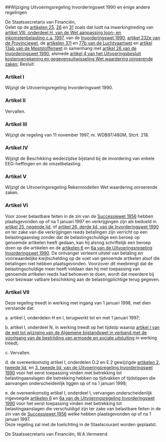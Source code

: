 <meta http-equiv='Content-Type' content='text/html; charset=utf-8' />

##Wijziging Uitvoeringsregeling Invorderingswet 1990 en enige andere regelingen

De Staatssecretaris van Financiën,  
Gelet op de [artikelen 25](../../../../../../../../../../wet/invorderingswet/1990/BWBR0004770/README.md), [26](../../../../../../../../../../wet/invorderingswet/1990/BWBR0004770/README.md) en [31](../../../../../../../../../../wet/invorderingswet/1990/BWBR0004770/README.md) zoals dat luidt na inwerkingtreding van [artikel VIII, onderdeel H, van de Wet aanpassing loon- en inkomstenbelasting c.a. 1997](../../../../../../../../../../wet/wet/aanpassing/loon-/en/inkomstenbelasting/c.a./1997/BWBR0008427/README.md), van de [Invorderingswet 1990](../../../../../../../../../../wet/invorderingswet/1990/BWBR0004770/README.md), [artikel 232e van de Provinciewet](../../../../../../../../../../wet/provinciewet/BWBR0005645/README.md), de [artikelen 37l](../../../../../../../../../../wet/luchtvaartwet/BWBR0002267/README.md) en [77b van de Luchtvaartwet](../../../../../../../../../../wet/luchtvaartwet/BWBR0002267/README.md) en [artikel 13ab van de Meststoffenwet](../../../../../../../../../../wet/meststoffenwet/BWBR0004054/README.md) in samenhang met [artikel 26 van de Invorderingswet 1990](../../../../../../../../../../wet/invorderingswet/1990/BWBR0004770/README.md), alsmede [artikel 4 van het Uitvoeringsbesluit kostenverrekening en gegevensuitwisseling Wet waardering onroerende zaken](../../../../../../../../../../AMvB/uitvoeringsbesluit/kostenverrekening/en/gegevensuitwisseling/wet/etc/BWBR0007230/README.md);
Besluit:    

### Artikel  I  

Wijzigt de Uitvoeringsregeling Invorderingswet 1990.   

### Artikel  II  

Vervallen.   

### Artikel  III  

Wijzigt de regeling van 11 november 1997, nr. WDB97/480M, Stcrt. 218.   

### Artikel  IV  

Wijzigt de Beschikking wederzijdse bijstand bij de invordering van enkele EEG-heffingen en de omzetbelasting.   

### Artikel  V  

Wijzigt de Uitvoeringsregeling Rekenmodellen Wet waardering onroerende zaken.   

### Artikel  VI  

Voor zover belastbare feiten in de zin van de [Successiewet 1956](../../../../../../../../../../wet/successiewet/1956/BWBR0002226/README.md) hebben plaatsgevonden op of na 1 januari 1997 en verkrijgingen zijn als bedoeld in [artikel 25, negende lid](../../../../../../../../../../wet/invorderingswet/1990/BWBR0004770/README.md), of [artikel 26, derde lid, van de Invorderingswet 1990](../../../../../../../../../../wet/invorderingswet/1990/BWBR0004770/README.md) en ter zake van die verkrijgingen reeds betalingen zijn verricht op een belastingaanslag zonder dat de belastingschuldige een beroep op genoemde artikelen heeft gedaan, kan hij alsnog schriftelijk een beroep doen op die artikelen en de [artikelen 6](../../../../../../../../../../ministeriele-regeling/uitvoeringsregeling/invorderingswet/1990/BWBR0004766/README.md) en [6a van de Uitvoeringsregeling Invorderingswet 1990](../../../../../../../../../../ministeriele-regeling/uitvoeringsregeling/invorderingswet/1990/BWBR0004766/README.md). De ontvanger verleent uitstel van betaling en voorwaardelijke kwijtschelding op de voet van genoemde artikelen alsof die betalingen niet hebben plaatsgevonden. Voorzover dit meebrengt dat de belastingschuldige meer heeft voldaan dan hij met toepassing van genoemde artikelen reeds had behoeven te doen, wordt dat meerdere bij voor bezwaar vatbare beschikking aan de belastingplichtige terug gegeven.  

### Artikel  VII  

Deze regeling treedt in werking met ingang van 1 januari 1998, met dien verstande dat: 

a. artikel I, onderdelen H en I, terugwerkt tot en met 1 januari 1997;  

b. artikel I, onderdeel N, in werking treedt op het tijdstip waarop [artikel I van de wet tot wijziging van de Algemene bijstandswet in verband met de voortgang van de bestrijding van armoede en sociale uitsluiting](../../../../../../../../../../wet/wijzigingswet/algemene/bijstandswet/inzake/voortgang/bestrijding/van/etc/BWBR0009281/README.md) in werking treedt;  

c.  Vervallen.   

d. de overeenkomstig artikel I, onderdelen D.2 en E.2 gewijzigde [artikelen 2, tweede lid](../../../../../../../../../../ministeriele-regeling/uitvoeringsregeling/invorderingswet/1990/BWBR0004766/README.md), en [3, tweede lid, van de Uitvoeringsregeling Invorderingswet 1990](../../../../../../../../../../ministeriele-regeling/uitvoeringsregeling/invorderingswet/1990/BWBR0004766/README.md) voor het eerst toepassing vinden met betrekking tot belastingaanslagen die betrekking hebben op tijdvakken of tijdstippen die aanvangen onderscheidenlijk liggen op of na 1 januari 1998;  

e. de overeenkomstig artikel I, onderdeel I, vervangen onderscheidenlijk ingevoegde [artikelen 6](../../../../../../../../../../ministeriele-regeling/uitvoeringsregeling/invorderingswet/1990/BWBR0004766/README.md) en [6a van de Uitvoeringsregeling Invorderingswet 1990](../../../../../../../../../../ministeriele-regeling/uitvoeringsregeling/invorderingswet/1990/BWBR0004766/README.md) voor het eerst toepassing vinden met betrekking tot belastingaanslagen die verschuldigd zijn ter zake van belastbare feiten in de zin van de [Successiewet 1956](../../../../../../../../../../wet/successiewet/1956/BWBR0002226/README.md) welke hebben plaatsgevonden op of na 1 januari 1997.    
Deze regeling zal met de toelichting in de Staatscourant worden geplaatst.   

De 
Staatssecretaris van Financiën, 
W.A.Vermeend    
